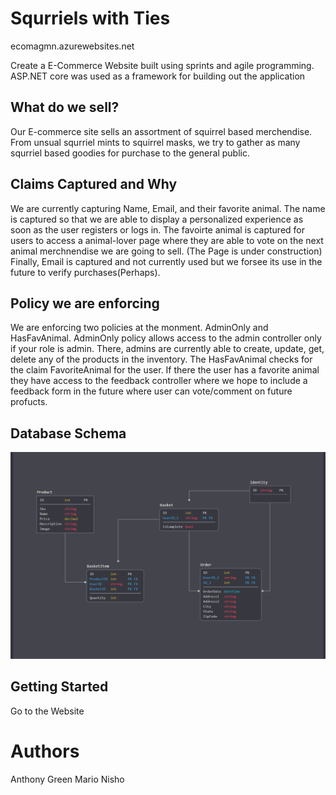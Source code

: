 # Squrriels with Ties
ecomagmn.azurewebsites.net

Create a E-Commerce Website built using sprints and agile programming. ASP.NET core was used as a framework for building out the application

## What do we sell?
Our E-commerce site sells an assortment of squirrel based merchendise. From unsual squrriel mints to squirrel masks, we try to gather as many squrriel 
based goodies for purchase to the general public.

## Claims Captured and Why
We are currently capturing Name, Email, and their favorite animal. The name is captured so that we are able to display a personalized experience 
as soon as the user registers or logs in. The favoirte animal is captured for users to access a animal-lover page where they are able to vote on
the next animal merchnendise we are going to sell. (The Page is under construction) Finally, Email is captured and not currently used but we forsee 
its use in the future to verify purchases(Perhaps).

## Policy we are enforcing
We are enforcing two policies at the monment. AdminOnly and HasFavAnimal. AdminOnly policy allows access to the admin controller only if your role
is admin. There, admins are currently able to create, update, get, delete any of the products in the inventory. The HasFavAnimal checks for the claim
FavoriteAnimal for the user. If there the user has a favorite animal they have access to the feedback controller where we hope to include a feedback
form in the future where user can vote/comment on future profucts.

## Database Schema
![DB_Schema](ecommerce/wwwroot/Assets/DB_Schema.PNG)


## Getting Started
Go to the Website

# Authors
Anthony Green
Mario Nisho


